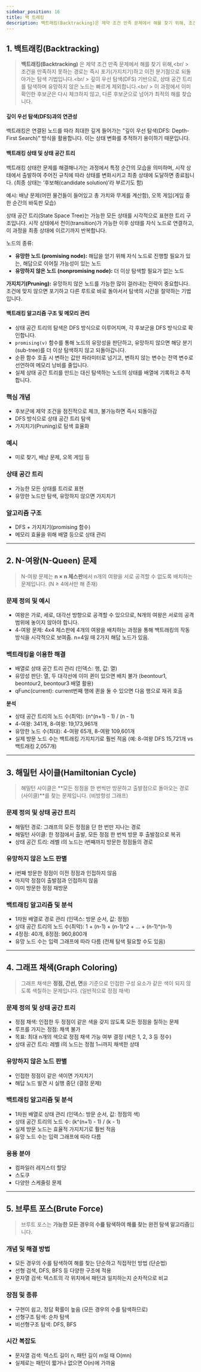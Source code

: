 ```yaml
---
sidebar_position: 16
title: 백 트레킹
description: 백트래킹(Backtracking)은 제약 조건 만족 문제에서 해를 찾기 위해, 조건을 만족하지 못하는 경로는 즉시 포기하고 이전 분기점으로 되돌아가는 탐색 기법. 깊이 우선 탐색(DFS) 기반으로, 상태 공간 트리를 탐색하며 유망하지 않은 노드는 빠르게 제외
---
```


## 1. 백트래킹(Backtracking)

> **백트래킹(Backtracking)** 은 제약 조건 만족 문제에서 해를 찾기 위해,<br/ >
> 조건을 만족하지 못하는 경로는 즉시 포기(가지치기)하고 이전 분기점으로 되돌아가는 탐색 기법입니다.<br/ >
> 깊이 우선 탐색(DFS) 기반으로, 상태 공간 트리를 탐색하며 유망하지 않은 노드는 빠르게 제외합니다.<br/ >
> 이 과정에서 이미 확인한 후보군은 다시 체크하지 않고, 다른 후보군으로 넘어가 최적의 해를 찾습니다.

#### 깊이 우선 탐색(DFS)과의 연관성

백트래킹은 연결된 노드를 따라 최대한 깊게 들어가는 "깊이 우선 탐색(DFS: Depth-First Search)" 방식을 활용합니다. 이는 상태 변화를 추적하기 용이하기 때문입니다.

#### 백트래킹 상태 및 상태 공간 트리

백트래킹 상태란 문제를 해결해나가는 과정에서 특정 순간의 모습을 의미하며, 시작 상태에서 출발하여 주어진 규칙에 따라 상태를 변화시키고 최종 상태에 도달하면 종료됩니다. (최종 상태는 ‘후보해(candidate solution)’라 부르기도 함)

예시: 배낭 문제(어떤 물건들이 들어있고 총 가치와 무게를 계산함), 오목 게임(게임 중 한 순간의 바둑판 모습)

상태 공간 트리(State Space Tree)는 가능한 모든 상태를 시각적으로 표현한 트리 구조입니다. 시작 상태에서 천이(transition)가 가능한 이후 상태를 자식 노드로 연결하고, 이 과정을 최종 상태에 이르기까지 반복합니다.

노드의 종류:

- **유망한 노드 (promising node):** 해답을 얻기 위해 자식 노드로 진행할 필요가 있는, 해답으로 이어질 가능성이 있는 노드
- **유망하지 않은 노드 (nonpromising node):** 더 이상 탐색할 필요가 없는 노드

**가지치기(Pruning):** 유망하지 않은 노드를 가능한 많이 걸러내는 전략이 중요합니다. 조건에 맞지 않으면 포기하고 다른 루트로 바로 돌아서서 탐색의 시간을 절약하는 기법입니다.

#### 백트래킹 알고리즘 구조 및 메모리 관리

- 상태 공간 트리의 탐색은 DFS 방식으로 이루어지며, 각 후보군을 DFS 방식으로 확인합니다.
- `promising(v)` 함수를 통해 노드의 유망성을 판단하고, 유망하지 않으면 해당 분기(sub-tree)를 더 이상 탐색하지 않고 되돌아갑니다.
- 순환 함수 호출 시 변하는 값만 파라미터로 넘기고, 변하지 않는 변수는 전역 변수로 선언하여 메모리 낭비를 줄입니다.
- 실제 상태 공간 트리를 만드는 대신 탐색하는 노드의 상태를 배열에 기록하고 추적합니다.

### 핵심 개념

- 후보군에 제약 조건을 점진적으로 체크, 불가능하면 즉시 되돌아감
- DFS 방식으로 상태 공간 트리 탐색
- 가지치기(Pruning)로 탐색 효율화

### 예시

- 미로 찾기, 배낭 문제, 오목 게임 등

### 상태 공간 트리

- 가능한 모든 상태를 트리로 표현
- 유망한 노드만 탐색, 유망하지 않으면 가지치기

### 알고리즘 구조

- DFS + 가지치기(promising 함수)
- 메모리 효율을 위해 배열 등으로 상태 관리

---

## 2. N-여왕(N-Queen) 문제

> N-여왕 문제는 **n × n 체스판**에서 n개의 여왕을 서로 공격할 수 없도록 배치하는 문제입니다. (N ≥ 4에서만 해 존재)

### 문제 정의 및 예시

- 여왕은 가로, 세로, 대각선 방향으로 공격할 수 있으므로, N개의 여왕은 서로의 공격 범위에 놓이지 않아야 합니다.
- 4-여왕 문제: 4x4 체스판에 4개의 여왕을 배치하는 과정을 통해 백트래킹의 작동 방식을 시각적으로 보여줌. n=4일 때 2가지 해답 노드가 있음.

### 백트래킹을 이용한 해결

- 배열로 상태 공간 트리 관리 (인덱스: 행, 값: 열)
- 유망성 판단: 열, 두 대각선에 이미 퀸이 있으면 배치 불가 (beontour1, beontour2, beontour3 배열 활용)
- qFunc(current): current번째 행에 퀸을 둘 수 있으면 다음 행으로 재귀 호출

**분석**

- 상태 공간 트리의 노드 수(최악): (n^(n+1) - 1) / (n - 1)
- 4-여왕: 341개, 8-여왕: 19,173,961개
- 유망한 노드 수(최대): 4-여왕 65개, 8-여왕 109,601개
- 실제 방문 노드 수는 백트래킹 가지치기로 훨씬 적음 (예: 8-여왕 DFS 15,721개 vs 백트래킹 2,057개)

---

## 3. 해밀턴 사이클(Hamiltonian Cycle)

> 해밀턴 사이클은 **모든 정점을 한 번씩만 방문하고 출발점으로 돌아오는 경로(사이클)**를 찾는 문제입니다. (비방향성 그래프)

### 문제 정의 및 상태 공간 트리

- 해밀턴 경로: 그래프의 모든 정점을 단 한 번만 지나는 경로
- 해밀턴 사이클: 한 정점에서 출발, 모든 정점 한 번씩 방문 후 출발점으로 복귀
- 상태 공간 트리: 레벨 i의 노드는 i번째까지 방문한 정점들의 경로

### 유망하지 않은 노드 판별

- i번째 방문한 정점이 이전 정점과 인접하지 않음
- 마지막 정점이 출발점과 인접하지 않음
- 이미 방문한 정점 재방문

### 백트래킹 알고리즘 및 분석

- 1차원 배열로 경로 관리 (인덱스: 방문 순서, 값: 정점)
- 상태 공간 트리의 노드 수(최악): 1 + (n-1) + (n-1)^2 + ... + (n-1)^(n-1)
- 4정점: 40개, 8정점: 960,800개
- 유망 노드 수는 입력 그래프에 따라 다름 (전체 탐색 필요할 수도 있음)

---

## 4. 그래프 채색(Graph Coloring)

> 그래프 채색은 **정점, 간선, 면**을 기준으로 인접한 구성 요소가 같은 색이 되지 않도록 색칠하는 문제입니다. (일반적으로 정점 채색)

### 문제 정의 및 상태 공간 트리

- 정점 채색: 인접한 두 정점이 같은 색을 갖지 않도록 모든 정점을 칠하는 문제
- 루프를 가지는 정점: 채색 불가
- 목표: 최대 n개의 색으로 정점 채색 가능 여부 결정 (색은 1, 2, 3 등 정수)
- 상태 공간 트리: 레벨 i의 노드는 정점 1~i까지 채색한 상태

### 유망하지 않은 노드 판별

- 인접한 정점이 같은 색이면 가지치기
- 해답 노드 발견 시 실행 중단 (결정 문제)

### 백트래킹 알고리즘 및 분석

- 1차원 배열로 상태 관리 (인덱스: 방문 순서, 값: 정점의 색)
- 상태 공간 트리의 노드 수: (k^(n+1) - 1) / (k - 1)
- 실제 방문 노드는 효율적 가지치기로 훨씬 적음
- 유망 노드 수는 입력 그래프에 따라 다름

### 응용 분야

- 컴파일러 레지스터 할당
- 스도쿠
- 다양한 스케줄링 문제

---

## 5. 브루트 포스(Brute Force)

> 브루트 포스는 **가능한 모든 경우의 수를 탐색하여 해를 찾는 완전 탐색 알고리즘**입니다.

### 개념 및 해결 방법

- 모든 경우의 수를 탐색하여 해를 찾는 단순하고 직접적인 방법 (단순법)
- 선형 검색, DFS, BFS 등 다양한 구조에 적용
- 문자열 검색: 텍스트의 각 위치에서 패턴과 일치하는지 순차적으로 비교

### 장점 및 종류

- 구현이 쉽고, 정답 확률이 높음 (모든 경우의 수를 탐색하므로)
- 선형구조 탐색: 순차 탐색
- 비선형구조 탐색: DFS, BFS

### 시간 복잡도

- 문자열 검색: 텍스트 길이 n, 패턴 길이 m일 때 O(mn)
- 실제로는 패턴이 짧거나 없으면 O(n)에 가까움
